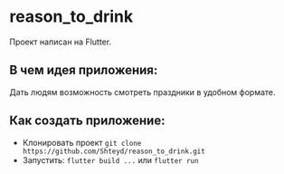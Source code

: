 # reason_to_drink

Проект написан на Flutter.

## В чем идея приложения:
Дать людям возможность смотреть праздники в удобном формате.

## Как создать приложение:
- Клонировать проект `git clone https://github.com/Shteyd/reason_to_drink.git`
- Запустить: `flutter build ...` или `flutter run`